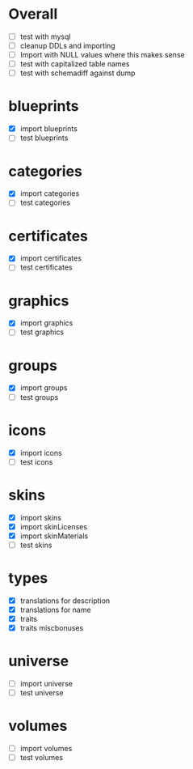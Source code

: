 # Overall
- [ ] test with mysql
- [ ] cleanup DDLs and importing
- [ ] Import with NULL values where this makes sense
- [ ] test with capitalized table names
- [ ] test with schemadiff against dump

# blueprints
- [x] import blueprints
- [ ] test blueprints

# categories
- [x] import categories
- [ ] test categories

# certificates
- [x] import certificates
- [ ] test certificates

# graphics
- [x] import graphics
- [ ] test graphics

# groups
- [x] import groups
- [ ] test groups

# icons
- [x] import icons
- [ ] test icons

# skins
- [x] import skins
- [x] import skinLicenses
- [x] import skinMaterials
- [ ] test skins

# types
- [x] translations for description
- [x] translations for name
- [x] traits
- [x] traits miscbonuses

# universe
- [ ] import universe
- [ ] test universe

# volumes
- [ ] import volumes
- [ ] test volumes
